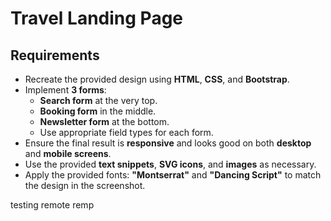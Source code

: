 # Travel Landing Page

## Requirements

- Recreate the provided design using **HTML**, **CSS**, and **Bootstrap**.
- Implement **3 forms**:
  - **Search form** at the very top.
  - **Booking form** in the middle.
  - **Newsletter form** at the bottom.
  - Use appropriate field types for each form.
- Ensure the final result is **responsive** and looks good on both **desktop** and **mobile screens**.
- Use the provided **text snippets**, **SVG icons**, and **images** as necessary.
- Apply the provided fonts: **"Montserrat"** and **"Dancing Script"** to match the design in the screenshot.

testing remote remp